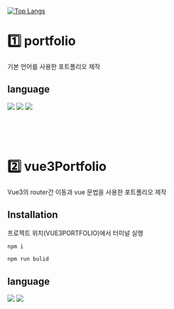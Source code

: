 [![Top Langs](https://github-readme-stats.vercel.app/api/top-langs/?username=kkikkikong&layout=compact)](https://github.com/kkikkikong/github-readme-stats)


# 1️⃣ portfolio
 기본 언어를 사용한 포트폴리오 제작
 
## language
<div style= display: flex; gap: 10px;>
 <img src="https://img.shields.io/badge/HTML-34F26?style=flat-square&logo=HTML5&logoColor=white"/>
 <img src="https://img.shields.io/badge/CSS-1572B6?style=flat-square&logo=css3&logoColor=white"/>
 <img src="https://img.shields.io/badge/Vanila Script-F7DF1E?style=flat-square&logo=javascript&logoColor=white"/>
</div>

<br /><br /><br />

# 2️⃣ vue3Portfolio
 Vue3의 router간 이동과 vue 문법을 사용한 포트폴리오 제작 

## Installation
프로젝트 위치(VUE3PORTFOLIO)에서 터미널 실행

```bash
npm i

npm run bulid
```

 
## language
<div style= display: flex; gap: 10px;>
 <img src="https://img.shields.io/badge/Vue-4FC08D?style=flat-square&logo=vuedotjs&logoColor=white"/>
 <img src="https://img.shields.io/badge/CSS-1572B6?style=flat-square&logo=css3&logoColor=white"/>
</div>
